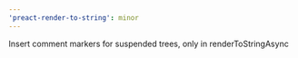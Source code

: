 ```yaml
---
'preact-render-to-string': minor
---
```


Insert comment markers for suspended trees, only in renderToStringAsync
